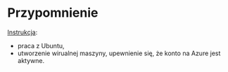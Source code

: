 # Przypomnienie

[Instrukcja](https://github.com/wojciech11/cloud_dev_tools_and_platforms/blob/master/01_exercise/manual.md):

- praca z Ubuntu,
- utworzenie wirualnej maszyny, upewnienie się, że konto na Azure jest aktywne.
